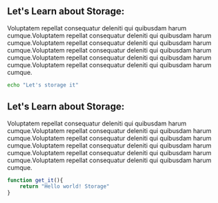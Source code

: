## Let's Learn about Storage:
Voluptatem repellat consequatur deleniti qui quibusdam harum cumque.Voluptatem repellat consequatur deleniti qui quibusdam harum cumque.Voluptatem repellat consequatur deleniti qui quibusdam harum cumque.Voluptatem repellat consequatur deleniti qui quibusdam harum cumque.Voluptatem repellat consequatur deleniti qui quibusdam harum cumque.Voluptatem repellat consequatur deleniti qui quibusdam harum cumque.

```bash
echo "Let's storage it"
```

## Let's Learn about Storage:
Voluptatem repellat consequatur deleniti qui quibusdam harum cumque.Voluptatem repellat consequatur deleniti qui quibusdam harum cumque.Voluptatem repellat consequatur deleniti qui quibusdam harum cumque.Voluptatem repellat consequatur deleniti qui quibusdam harum cumque.Voluptatem repellat consequatur deleniti qui quibusdam harum cumque.Voluptatem repellat consequatur deleniti qui quibusdam harum cumque.

```javascript
function get_it(){
    return "Hello world! Storage"
}
```

